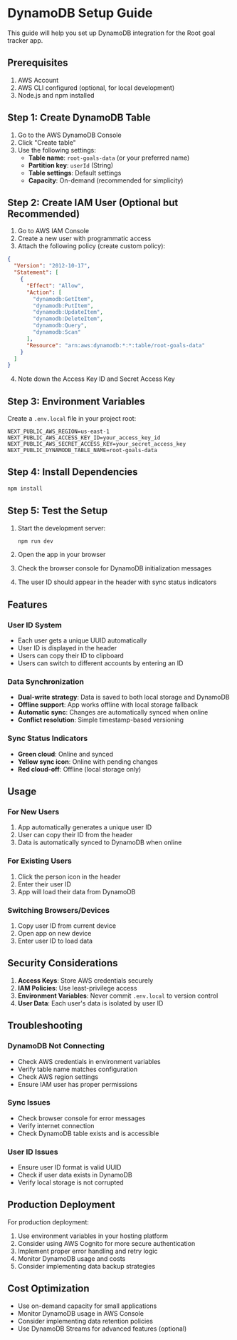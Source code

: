 # DynamoDB Setup Guide

This guide will help you set up DynamoDB integration for the Root goal tracker app.

## Prerequisites

1. AWS Account
2. AWS CLI configured (optional, for local development)
3. Node.js and npm installed

## Step 1: Create DynamoDB Table

1. Go to the AWS DynamoDB Console
2. Click "Create table"
3. Use the following settings:
   - **Table name**: `root-goals-data` (or your preferred name)
   - **Partition key**: `userId` (String)
   - **Table settings**: Default settings
   - **Capacity**: On-demand (recommended for simplicity)

## Step 2: Create IAM User (Optional but Recommended)

1. Go to AWS IAM Console
2. Create a new user with programmatic access
3. Attach the following policy (create custom policy):

```json
{
  "Version": "2012-10-17",
  "Statement": [
    {
      "Effect": "Allow",
      "Action": [
        "dynamodb:GetItem",
        "dynamodb:PutItem",
        "dynamodb:UpdateItem",
        "dynamodb:DeleteItem",
        "dynamodb:Query",
        "dynamodb:Scan"
      ],
      "Resource": "arn:aws:dynamodb:*:*:table/root-goals-data"
    }
  ]
}
```

4. Note down the Access Key ID and Secret Access Key

## Step 3: Environment Variables

Create a `.env.local` file in your project root:

```env
NEXT_PUBLIC_AWS_REGION=us-east-1
NEXT_PUBLIC_AWS_ACCESS_KEY_ID=your_access_key_id
NEXT_PUBLIC_AWS_SECRET_ACCESS_KEY=your_secret_access_key
NEXT_PUBLIC_DYNAMODB_TABLE_NAME=root-goals-data
```

## Step 4: Install Dependencies

```bash
npm install
```

## Step 5: Test the Setup

1. Start the development server:

   ```bash
   npm run dev
   ```

2. Open the app in your browser
3. Check the browser console for DynamoDB initialization messages
4. The user ID should appear in the header with sync status indicators

## Features

### User ID System

- Each user gets a unique UUID automatically
- User ID is displayed in the header
- Users can copy their ID to clipboard
- Users can switch to different accounts by entering an ID

### Data Synchronization

- **Dual-write strategy**: Data is saved to both local storage and DynamoDB
- **Offline support**: App works offline with local storage fallback
- **Automatic sync**: Changes are automatically synced when online
- **Conflict resolution**: Simple timestamp-based versioning

### Sync Status Indicators

- **Green cloud**: Online and synced
- **Yellow sync icon**: Online with pending changes
- **Red cloud-off**: Offline (local storage only)

## Usage

### For New Users

1. App automatically generates a unique user ID
2. User can copy their ID from the header
3. Data is automatically synced to DynamoDB when online

### For Existing Users

1. Click the person icon in the header
2. Enter their user ID
3. App will load their data from DynamoDB

### Switching Browsers/Devices

1. Copy user ID from current device
2. Open app on new device
3. Enter user ID to load data

## Security Considerations

1. **Access Keys**: Store AWS credentials securely
2. **IAM Policies**: Use least-privilege access
3. **Environment Variables**: Never commit `.env.local` to version control
4. **User Data**: Each user's data is isolated by user ID

## Troubleshooting

### DynamoDB Not Connecting

- Check AWS credentials in environment variables
- Verify table name matches configuration
- Check AWS region settings
- Ensure IAM user has proper permissions

### Sync Issues

- Check browser console for error messages
- Verify internet connection
- Check DynamoDB table exists and is accessible

### User ID Issues

- Ensure user ID format is valid UUID
- Check if user data exists in DynamoDB
- Verify local storage is not corrupted

## Production Deployment

For production deployment:

1. Use environment variables in your hosting platform
2. Consider using AWS Cognito for more secure authentication
3. Implement proper error handling and retry logic
4. Monitor DynamoDB usage and costs
5. Consider implementing data backup strategies

## Cost Optimization

- Use on-demand capacity for small applications
- Monitor DynamoDB usage in AWS Console
- Consider implementing data retention policies
- Use DynamoDB Streams for advanced features (optional)
